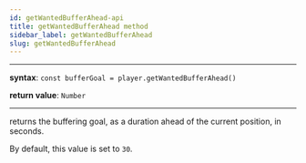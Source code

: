 ```yaml
---
id: getWantedBufferAhead-api
title: getWantedBufferAhead method
sidebar_label: getWantedBufferAhead
slug: getWantedBufferAhead
---
```


---

**syntax**: `const bufferGoal = player.getWantedBufferAhead()`

**return value**: `Number`

---

returns the buffering goal, as a duration ahead of the current position, in
seconds.

By default, this value is set to `30`.
